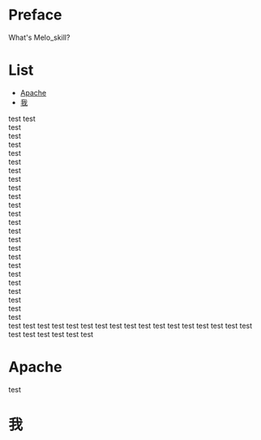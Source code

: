 # Preface #
What's Melo_skill?
# List #
  * [Apache](#Apache)
  * [我](#我)
  
  
  
  
test
  test  
  test  
    test  
  test  
  test  
    test  
  test  
  test  
    test  
  test  
  test  
    test  
  test  
  test  
    test  
  test  
  test  
    test  
  test  
  test  
    test  
  test  
  test  
    test  
  test
  test
    test
  test
  test
    test
  test
  test
    test
  test
  test
    test
  test
  test
    test
  test
  test
    test
  test
  test
    test
test
test
# Apache #
test
# 我 #

